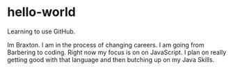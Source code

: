 # hello-world
Learning to use GitHub.

Im Braxton. I am in the process of changing careers. I am going from Barbering to coding. Right now my focus is on on JavaScript. I plan on really getting good with that language and then butching up on my Java Skills.  
